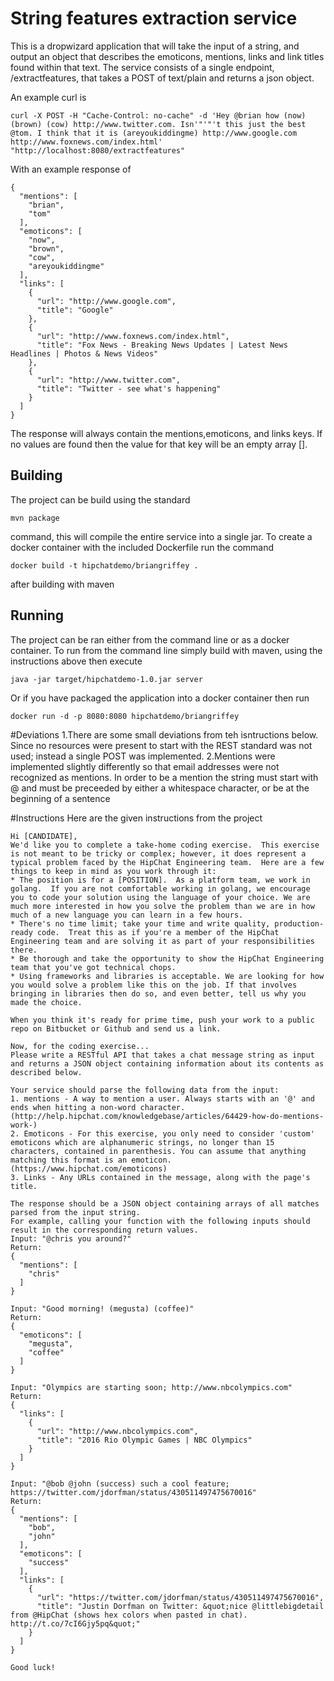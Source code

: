 # String features extraction service
This is a dropwizard application that will take the input of a string, and output an object that describes the emoticons,
mentions, links and link titles found within that text. The service consists of a single endpoint, /extractfeatures, that takes 
a POST of text/plain and returns a json object. 

An example curl is 
```
curl -X POST -H "Cache-Control: no-cache" -d 'Hey @brian how (now) (brown) (cow) http://www.twitter.com. Isn'"'"'t this just the best @tom. I think that it is (areyoukiddingme) http://www.google.com http://www.foxnews.com/index.html' "http://localhost:8080/extractfeatures"
```

With an example response of
```
{
  "mentions": [
    "brian",
    "tom"
  ],
  "emoticons": [
    "now",
    "brown",
    "cow",
    "areyoukiddingme"
  ],
  "links": [
    {
      "url": "http://www.google.com",
      "title": "Google"
    },
    {
      "url": "http://www.foxnews.com/index.html",
      "title": "Fox News - Breaking News Updates | Latest News Headlines | Photos & News Videos"
    },
    {
      "url": "http://www.twitter.com",
      "title": "Twitter - see what's happening"
    }
  ]
}
```

The response will always contain the mentions,emoticons, and links keys. If no values are found then the value for that key will
be an empty array [].

## Building
The project can be build using the standard 

```
mvn package
```
command, this will compile the entire service into a single jar. To 
create a docker container with the included Dockerfile run the command 
```
docker build -t hipchatdemo/briangriffey .
```
after building with maven

## Running
The project can be ran either from the command line or as a docker container.
To run from the command line simply build with maven, using the instructions above then execute
```
java -jar target/hipchatdemo-1.0.jar server
```

Or if you have packaged the application into a docker container then run
```
docker run -d -p 8080:8080 hipchatdemo/briangriffey
```

#Deviations
1.There are some small deviations from teh isntructions below. Since no resources were present to start with the REST standard
was not used; instead a single POST was implemented.
2.Mentions were implemented slightly differently so that email addresses were not recognized as mentions. In order to be a mention
the string must start with @ and must be preceeded by either a whitespace character, or be at the beginning of a sentence

#Instructions
Here are the given instructions from the project

```
Hi [CANDIDATE],
We'd like you to complete a take-home coding exercise.  This exercise is not meant to be tricky or complex; however, it does represent a typical problem faced by the HipChat Engineering team.  Here are a few things to keep in mind as you work through it:
* The position is for a [POSITION].  As a platform team, we work in golang.  If you are not comfortable working in golang, we encourage you to code your solution using the language of your choice. We are much more interested in how you solve the problem than we are in how much of a new language you can learn in a few hours. 
* There's no time limit; take your time and write quality, production-ready code.  Treat this as if you're a member of the HipChat Engineering team and are solving it as part of your responsibilities there.
* Be thorough and take the opportunity to show the HipChat Engineering team that you've got technical chops.
* Using frameworks and libraries is acceptable. We are looking for how you would solve a problem like this on the job. If that involves bringing in libraries then do so, and even better, tell us why you made the choice.
  
When you think it's ready for prime time, push your work to a public repo on Bitbucket or Github and send us a link.
  
Now, for the coding exercise...
Please write a RESTful API that takes a chat message string as input and returns a JSON object containing information about its contents as described below.
  
Your service should parse the following data from the input:
1. mentions - A way to mention a user. Always starts with an '@' and ends when hitting a non-word character. (http://help.hipchat.com/knowledgebase/articles/64429-how-do-mentions-work-)
2. Emoticons - For this exercise, you only need to consider 'custom' emoticons which are alphanumeric strings, no longer than 15 characters, contained in parenthesis. You can assume that anything matching this format is an emoticon. (https://www.hipchat.com/emoticons)
3. Links - Any URLs contained in the message, along with the page's title.
  
The response should be a JSON object containing arrays of all matches parsed from the input string.
For example, calling your function with the following inputs should result in the corresponding return values.
Input: "@chris you around?"
Return:
{
  "mentions": [
    "chris"
  ]
}
 
Input: "Good morning! (megusta) (coffee)"
Return:
{
  "emoticons": [
    "megusta",
    "coffee"
  ]
}
 
Input: "Olympics are starting soon; http://www.nbcolympics.com"
Return:
{
  "links": [
    {
      "url": "http://www.nbcolympics.com",
      "title": "2016 Rio Olympic Games | NBC Olympics"
    }
  ]
}
 
Input: "@bob @john (success) such a cool feature; https://twitter.com/jdorfman/status/430511497475670016"
Return:
{
  "mentions": [
    "bob",
    "john"
  ],
  "emoticons": [
    "success"
  ],
  "links": [
    {
      "url": "https://twitter.com/jdorfman/status/430511497475670016",
      "title": "Justin Dorfman on Twitter: &quot;nice @littlebigdetail from @HipChat (shows hex colors when pasted in chat). http://t.co/7cI6Gjy5pq&quot;"
    }
  ]
}
 
Good luck!
```

